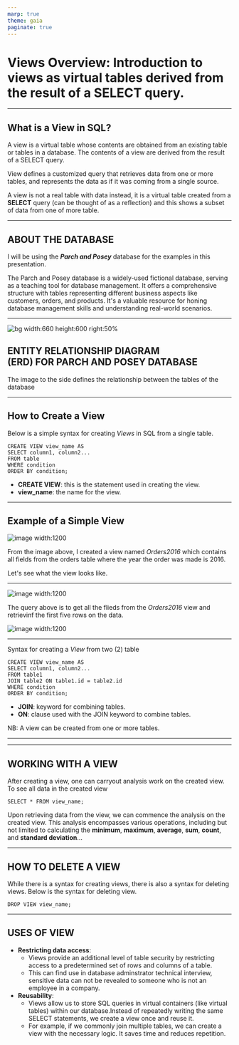 ```yaml
---
marp: true
theme: gaia
paginate: true
---
```

<!-- _class: invert -->
# **Views Overview: Introduction to views as virtual tables derived from the result of a SELECT query.**

---
## **What is a View in SQL?**

A view is a virtual table whose contents are obtained from an existing table or tables in a database. The contents of a view are derived from the result of a SELECT query.

View defines a customized query that retrieves data from one or more tables, and represents the data as if it was coming from a single source.

A view is not a real table with data instead, it is a virtual table created from a **SELECT** query (can be thought of as a reflection) and this shows a subset of data from one of more table.

---
<!-- _class: invert -->
## **ABOUT THE DATABASE**

I will be using the ***Parch and Posey*** database for the examples in this presentation.

The Parch and Posey database is a widely-used fictional database, serving as a teaching tool for database management. It offers a comprehensive structure with tables representing different business aspects like customers, orders, and products. It's a valuable resource for honing database management skills and understanding real-world scenarios.


---

![bg width:660 height:600 right:50%](./erd.png) 

## **ENTITY RELATIONSHIP DIAGRAM </br>(ERD) FOR PARCH AND POSEY DATABASE**

The image to the side defines the relationship between the tables of the database 

---

<!-- _class: invert -->
## **How to Create a View**

Below is a simple syntax for creating _Views_ in SQL from a single table.

```
CREATE VIEW view_name AS
SELECT column1, column2...
FROM table
WHERE condition
ORDER BY condition;
```
- **CREATE VIEW**: this is the statement used in creating the view.
- **view_name**: the name for the view.

---

## **Example of a Simple View**

![image width:1200](./orders2016.png)

From the image above, I created a view named _Orders2016_ which contains all fields from the orders table where the year the order was made is 2016. 

Let's see what the view looks like.

---
<!-- _class: invert -->
![image width:1200](simplequery.png)

The query above is to get all the flieds from the _Orders2016_ view and retrievinf the first five rows on the data.

![image width:1200](./simpleoutput.png)

---

Syntax for creating a _View_ from two (2) table

```
CREATE VIEW view_name AS
SELECT column1, column2...
FROM table1
JOIN table2 ON table1.id = table2.id
WHERE condition
ORDER BY condition;
```

- **JOIN**: keyword for combining tables.
- **ON**: clause used with the JOIN keyword to combine tables.

NB: A view can be created from one or more tables.

---



---

## **WORKING WITH A VIEW**

After creating a view, one can carryout analysis work on the created view. To see all data in the created view

```
SELECT * FROM view_name;
```

Upon retrieving data from the view, we can commence the analysis on the created view. This analysis encompasses various operations, including but not limited to calculating the **minimum**, **maximum**, **average**, **sum**, **count**, and **standard deviation**...

---
<!-- _class: invert -->

## **HOW TO DELETE A VIEW**
While there is a syntax for creating views, there is also a syntax for deleting views. Below is the syntax for deleting view.

```
DROP VIEW view_name;
```

---

## **USES OF VIEW**

- **Restricting data access**: 
    - Views provide an additional level of table security by restricting access to a predetermined set of rows and columns of a table.
    - This can find use in database adminstrator technical interview, sensitive data can not be revealed to someone who is not an employee in a company.
- **Reusability**:
    - Views allow us to store SQL queries in virtual containers (like virtual tables) within our database.Instead of repeatedly writing the same SELECT statements, we create a view once and reuse it.
    - For example, if we commonly join multiple tables, we can create a view with the necessary logic. It saves time and reduces repetition.